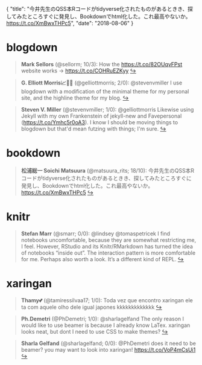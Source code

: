 {
  "title": "今井先生のQSS本Rコードがtidyverse化されたものがあるときき、探してみたところすぐに発見し、Bookdownでhtml化した。これ最高やないか。https://t.co/XmBwxTHPc5",
  "date": "2018-08-06"
}

# blogdown

> **Mark Sellors** (@sellorm; 10/3): How the https://t.co/82OUqvFPst website works -&gt; https://t.co/COHRuEZKyy  [&#8618;](https://twitter.com/xieyihui/status/1026116643322310656)

<!-- -->


> **G. Elliott Morris📈🤷‍♂️** (@gelliottmorris; 2/0): @stevenvmiller I use blogdown with a modification of the minimal theme for my personal site, and the highline theme for my blog.  [&#8618;](https://twitter.com/xieyihui/status/1026166286907269120)

<!-- -->


> **Steven V. Miller** (@stevenvmiller; 1/0): @gelliottmorris Likewise using Jekyll with my own Frankenstein of jekyll-new and Favepersonal (https://t.co/Ymhc5r0oA3). I know I should be moving things to blogdown but that'd mean futzing with things; I'm sure.  [&#8618;](https://twitter.com/xieyihui/status/1026167051558236161)

<!-- -->


# bookdown

> **松浦総一 Soichi Matsuura** (@matsuura_rits; 18/10): 今井先生のQSS本Rコードがtidyverse化されたものがあるときき、探してみたところすぐに発見し、Bookdownでhtml化した。これ最高やないか。https://t.co/XmBwxTHPc5  [&#8618;](https://twitter.com/xieyihui/status/1026119494941388801)

<!-- -->


# knitr

> **Stefan Marr** (@smarr; 0/0): @lindsey @tomaspetricek I find notebooks uncomfortable, because they are somewhat restricting me, I feel.
However, RStudio and its Knitr/RMarkdown has turned the idea of notebooks “inside out”. The interaction pattern is more comfortable for me. Perhaps also worth a look. It’s a different kind of REPL.  [&#8618;](https://twitter.com/xieyihui/status/1026088883916816384)

<!-- -->


# xaringan

> **Thamy💕** (@tamiressilvaa17; 1/0): Toda vez que encontro xaringan ele ta com aquele olho dele igual japones kkkkkkkkkkkkk  [&#8618;](https://twitter.com/xieyihui/status/1026273276761399296)

<!-- -->


> **Ph.Demetri** (@PhDemetri; 1/0): @sharlagelfand The only reason I would like to use beamer is because I already know LaTex.  xaringan looks neat, but dont I need to use CSS to make themes?  [&#8618;](https://twitter.com/xieyihui/status/1026074160672464896)

<!-- -->


> **Sharla Gelfand** (@sharlagelfand; 0/0): @PhDemetri does it need to be beamer? you may want to look into xaringan! https://t.co/VoP4mCsUi1  [&#8618;](https://twitter.com/xieyihui/status/1025948662382448641)

<!-- -->


